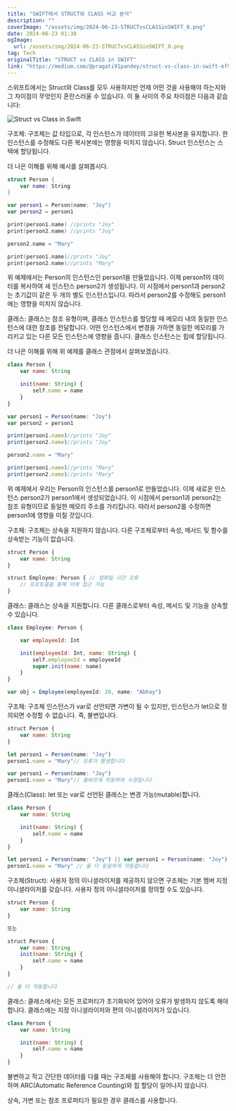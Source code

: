 ```yaml
---
title: "SWIFT에서 STRUCT와 CLASS 비교 분석"
description: ""
coverImage: "/assets/img/2024-06-23-STRUCTvsCLASSinSWIFT_0.png"
date: 2024-06-23 01:38
ogImage:
  url: /assets/img/2024-06-23-STRUCTvsCLASSinSWIFT_0.png
tag: Tech
originalTitle: "STRUCT vs CLASS in SWIFT"
link: "https://medium.com/@pragati91pandey/struct-vs-class-in-swift-ef9dd1771462"
---
```


스위프트에서는 Struct와 Class를 모두 사용하지만 언제 어떤 것을 사용해야 하는지와 그 차이점이 무엇인지 혼란스러울 수 있습니다. 이 둘 사이의 주요 차이점은 다음과 같습니다:

![Struct vs Class in Swift](/assets/img/2024-06-23-STRUCTvsCLASSinSWIFT_0.png)

구조체: 구조체는 값 타입으로, 각 인스턴스가 데이터의 고유한 복사본을 유지합니다. 한 인스턴스를 수정해도 다른 복사본에는 영향을 미치지 않습니다. Struct 인스턴스는 스택에 할당됩니다.

더 나은 이해를 위해 예시를 살펴봅시다.

<div class="content-ad"></div>

```swift
struct Person {
    var name: String
}

var person1 = Person(name: "Joy")
var person2 = person1

print(person1.name) //prints "Joy"
print(person2.name) //prints "Joy"

person2.name = "Mary"

print(person1.name)//prints "Joy"
print(person2.name)//prints "Mary"
```

위 예제에서는 Person의 인스턴스인 person1을 만들었습니다. 이제 person1의 데이터를 복사하여 새 인스턴스 person2가 생성됩니다. 이 시점에서 person1과 person2는 초기값이 같은 두 개의 별도 인스턴스입니다. 따라서 person2를 수정해도 person1에는 영향을 미치지 않습니다.

클래스: 클래스는 참조 유형이며, 클래스 인스턴스를 할당할 때 메모리 내의 동일한 인스턴스에 대한 참조를 전달합니다. 어떤 인스턴스에서 변경을 가하면 동일한 메모리를 가리키고 있는 다른 모든 인스턴스에 영향을 줍니다. 클래스 인스턴스는 힙에 할당됩니다.

더 나은 이해를 위해 위 예제를 클래스 관점에서 살펴보겠습니다.

<div class="content-ad"></div>

```js
class Person {
    var name: String

    init(name: String) {
        self.name = name
    }
}

var person1 = Person(name: "Joy")
var person2 = person1

print(person1.name)//prints "Joy"
print(person2.name)//prints "Joy"

person2.name = "Mary"

print(person1.name)//prints "Mary"
print(person2.name)//prints "Mary"
```

위 예제에서 우리는 Person의 인스턴스를 person1로 만들었습니다. 이제 새로운 인스턴스 person2가 person1에서 생성되었습니다. 이 시점에서 person1과 person2는 참조 유형이므로 동일한 메모리 주소를 가리킵니다. 따라서 person2를 수정하면 person1에 영향을 미칠 것입니다.

구조체: 구조체는 상속을 지원하지 않습니다. 다른 구조체로부터 속성, 메서드 및 함수를 상속받는 기능이 없습니다.

```js
struct Person {
    var name: String
}

struct Employee: Person { // 컴파일 시간 오류
    // 프로토콜을 통해 이에 접근 가능
}
```

<div class="content-ad"></div>

클래스: 클래스는 상속을 지원합니다. 다른 클래스로부터 속성, 메서드 및 기능을 상속할 수 있습니다.

```js
class Employee: Person {

    var employeeId: Int

    init(employeeId: Int, name: String) {
        self.employeeId = employeeId
        super.init(name: name)
    }
}

var obj = Employee(employeeId: 20, name: "Abhay")
```

구조체: 구조체 인스턴스가 var로 선언되면 가변이 될 수 있지만, 인스턴스가 let으로 정의되면 수정할 수 없습니다. 즉, 불변입니다.

```js
struct Person {
    var name: String
}

let person1 = Person(name: "Joy")
person1.name = "Mary"// 오류가 발생합니다

var person1 = Person(name: "Joy")
person1.name = "Mary"// 올바르게 작동하여 수정됩니다
```

<div class="content-ad"></div>

클래스(Class): let 또는 var로 선언된 클래스는 변경 가능(mutable)합니다.

```js
class Person {
    var name: String

    init(name: String) {
        self.name = name
    }
}

let person1 = Person(name: "Joy") || var person1 = Person(name: "Joy")
person1.name = "Mary" // 둘 다 동일하게 작동합니다
```

구조체(Struct): 사용자 정의 이니셜라이저를 제공하지 않으면 구조체는 기본 멤버 지정 이니셜라이저를 갖습니다. 사용자 정의 이니셜라이저를 정의할 수도 있습니다.

```js
struct Person {
    var name: String
}

또는

struct Person {
    var name: String
    init(name: String) {
        self.name = name
    }
}

// 둘 다 작동합니다
```

<div class="content-ad"></div>

클래스: 클래스에서는 모든 프로퍼티가 초기화되어 있어야 오류가 발생하지 않도록 해야 합니다. 클래스에는 지정 이니셜라이저와 편의 이니셜라이저가 있습니다.

```js
class Person {
    var name: String

    init(name: String) {
        self.name = name
    }
}
```

불변하고 작고 간단한 데이터를 다룰 때는 구조체를 사용해야 합니다. 구조체는 더 안전하며 ARC(Automatic Reference Counting)와 힙 할당이 일어나지 않습니다.

상속, 가변 또는 참조 프로퍼티가 필요한 경우 클래스를 사용합니다.
